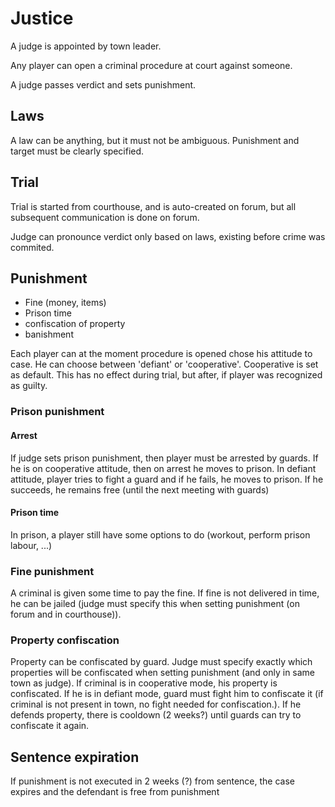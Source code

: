 
# Justice

A judge is appointed by town leader.

Any player can open a criminal procedure at court against someone. 

A judge passes verdict and sets punishment.

## Laws

A law can be anything, but it must not be ambiguous. Punishment and target must be clearly specified. 

## Trial

Trial is started from courthouse, and is auto-created on forum, but all subsequent communication is done on forum.

Judge can pronounce verdict only based on laws, existing before crime was commited. 

## Punishment

* Fine (money, items)
* Prison time
* confiscation of property
* banishment

Each player can at the moment procedure is opened chose his attitude to case. He can choose between 'defiant' or 'cooperative'. Cooperative is set as default. This has no effect during trial, but after, if player was recognized as guilty.

### Prison punishment

#### Arrest

If judge sets prison punishment, then player must be arrested by guards. If he is on cooperative attitude, then on arrest he moves to prison. In defiant attitude, player tries to fight a guard and if he fails, he moves to prison. If he succeeds, he remains free (until the next meeting with guards)

#### Prison time

In prison, a player still have some options to do (workout, perform prison labour, ...)

### Fine punishment

A criminal is given some time to pay the fine. If fine is not delivered in time, he can be jailed (judge must specify this when setting punishment (on forum and in courthouse)).

### Property confiscation

Property can be confiscated by guard. Judge must specify exactly which properties will be confiscated when setting punishment (and only in same town as judge). If criminal is in cooperative mode, his property is confiscated. If he is in defiant mode, guard must fight him to confiscate it (if criminal is not present in town, no fight needed for confiscation.). If he defends property, there is cooldown (2 weeks?) until guards can try to confiscate it again.

## Sentence expiration

If punishment is not executed in 2 weeks (?) from sentence, the case expires and the defendant is free from punishment
